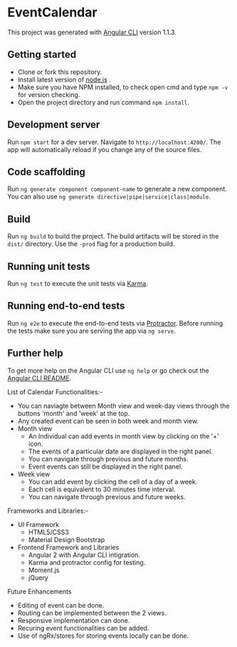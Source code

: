 # EventCalendar

This project was generated with [Angular CLI](https://github.com/angular/angular-cli) version 1.1.3.

## Getting started
- Clone or fork this repository.
- Install latest version of [node.js](https://nodejs.org/) .
- Make sure you have NPM installed, to check open cmd and type `npm -v` for version checking.
- Open the project directory and run command `npm install`.

## Development server

Run `npm start` for a dev server. Navigate to `http://localhost:4200/`. The app will automatically reload if you change any of the source files.

## Code scaffolding

Run `ng generate component component-name` to generate a new component. You can also use `ng generate directive|pipe|service|class|module`.

## Build

Run `ng build` to build the project. The build artifacts will be stored in the `dist/` directory. Use the `-prod` flag for a production build.

## Running unit tests

Run `ng test` to execute the unit tests via [Karma](https://karma-runner.github.io).

## Running end-to-end tests

Run `ng e2e` to execute the end-to-end tests via [Protractor](http://www.protractortest.org/).
Before running the tests make sure you are serving the app via `ng serve`.

## Further help

To get more help on the Angular CLI use `ng help` or go check out the [Angular CLI README](https://github.com/angular/angular-cli/blob/master/README.md).


List of Calendar Functionalities:-

- You can naviagte between Month view and week-day views through the buttons 'month' and 'week' at the top.
- Any created event can be seen in both week and month view.
- Month view
    - An Individual can add events in month view by clicking on the '+' icon.
    - The events of a particular date are displayed in the right panel.
    - You can navigate through previous and future months.
    - Event events can still be displayed in the right panel.
- Week view
    - You can add event by clicking the cell of a day of a week.
    - Each cell is equivalent to 30 minutes time interval.
    - You can navigate through previous and future weeks.
    
Frameworks and Libraries:-

- UI Framework
    - HTML5/CSS3
    - Material Design Bootstrap
- Frontend Framework and Libraries
    - Angular 2 with Angular CLI intigration.
    - Karma and protractor config for testing.
    - Moment.js
    - jQuery

Future Enhancements

- Editing of event can be done.
- Routing can be implemented between the 2 views.
- Responsive implementation can done.
- Recuring event functionalities can be added.
- Use of ngRx/stores for storing events locally can be done.
